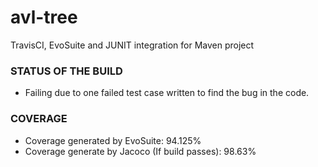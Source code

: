 # avl-tree
TravisCI, EvoSuite and JUNIT integration for Maven project

### STATUS OF THE BUILD
* Failing due to one failed test case written to find the bug in the code.

### COVERAGE
* Coverage generated by EvoSuite: 94.125%
* Coverage generate by Jacoco (If build passes): 98.63%
